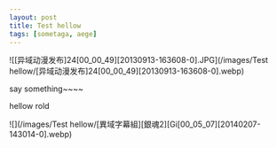 ```yaml
---
layout: post
title: Test hellow
tags: [sometaga, aege]
---
```


![[异域动漫发布]24[00_00_49][20130913-163608-0].JPG](/images/Test hellow/[异域动漫发布]24[00_00_49][20130913-163608-0].webp)

say something~~~~

hellow rold 

![](/images/Test hellow/[異域字幕組][銀魂2][Gi[00_05_07][20140207-143014-0].webp)
